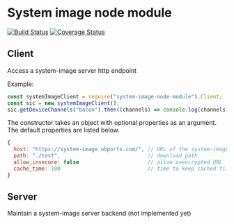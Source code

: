 # System image node module

[![Build Status](https://travis-ci.org/ubports/system-image-node-module.svg?branch=master)](https://travis-ci.org/ubports/system-image-node-module) [![Coverage Status](https://coveralls.io/repos/github/ubports/system-image-node-module/badge.svg?branch=master)](https://coveralls.io/github/ubports/system-image-node-module?branch=master)

## Client
Access a system-image server http endpoint

Example:

```javascript
const systemImageClient = require("system-image-node-module").Client;
const sic = new systemImageClient();
sic.getDeviceChannels("bacon").then((channels) => console.log(channels));
```

The constructor takes an object with optional properties as an argument. The default properties are listed below.

```javascript
{
  host: "https://system-image.ubports.com/", // URL of the system-image server
  path: "./test",                            // download path
  allow_insecure: false                      // allow unencrypted URL
  cache_time: 180                            // time to keep cached files
}
```

## Server
Maintain a system-image server backend (not implemented yet)
